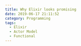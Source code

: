 ```yaml
---
title: Why Elixir looks promising
date: 2019-06-17 21:11:52
category: Programming
tags: 
  - Elixir
  - Actor Model
  - Functional
---
```

